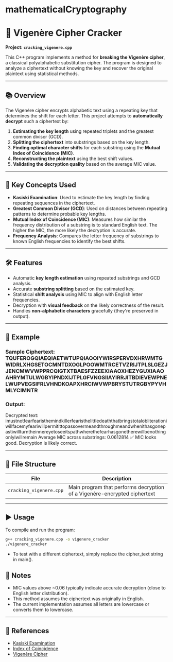 # mathematicalCryptography

# 🔐 Vigenère Cipher Cracker  
**Project: `cracking_vigenere.cpp`**

This C++ program implements a method for **breaking the Vigenère cipher**, a classical polyalphabetic substitution cipher. The program is designed to analyze a ciphertext without knowing the key and recover the original plaintext using statistical methods.

---

## 📚 Overview

The Vigenère cipher encrypts alphabetic text using a repeating key that determines the shift for each letter. This project attempts to **automatically decrypt** such a ciphertext by:

1. **Estimating the key length** using repeated triplets and the greatest common divisor (GCD).
2. **Splitting the ciphertext** into substrings based on the key length.
3. **Finding optimal character shifts** for each substring using the **Mutual Index of Coincidence (MIC)**.
4. **Reconstructing the plaintext** using the best shift values.
5. **Validating the decryption quality** based on the average MIC value.

---

## 🧠 Key Concepts Used

- **Kasiski Examination**: Used to estimate the key length by finding repeating sequences in the ciphertext.
- **Greatest Common Divisor (GCD)**: Used on distances between repeating patterns to determine probable key lengths.
- **Mutual Index of Coincidence (MIC)**: Measures how similar the frequency distribution of a substring is to standard English text. The higher the MIC, the more likely the decryption is accurate.
- **Frequency Analysis**: Compares the letter frequency of substrings to known English frequencies to identify the best shifts.

---

## 🛠️ Features

- Automatic **key length estimation** using repeated substrings and GCD analysis.
- Accurate **substring splitting** based on the estimated key.
- Statistical **shift analysis** using MIC to align with English letter frequencies.
- Decryption with **visual feedback** on the likely correctness of the result.
- Handles **non-alphabetic characters** gracefully (they're preserved in output).

---

## 🧪 Example

### Sample Ciphertext: TQUFEROGQIAEQIAETWTUPQIAOOIYWIRSPERVDXHRWMTGWIDRLXHGSETOCMNTDXOGLPOOWMTRCETVZRIJTPLSLGEZJJENCMWVWPPRCQIGTXTBAESFZZEEXIAAOXHEZYGUXIAAOAHRYMTULWGBYIPNDXIJTPLGFVNGSIIAYIRRJITBDIEVEWPNELWUPVEGSIFRLVHNDKOAPXHRCIWVWPBRYSTUTRGBYPYVHMLYCIMNTR

### Output: 
Decrypted text: imustnotfearfearisthemindkillerfearisthelittledeaththatbringstotalobliterationiwillfacemyfeariwillpermitittopassovermeandthroughmeandwhenithasgonepastiwillturntheinnereyetoseeitspathwherethefearhasgonetherewillbenothingonlyiwillremain
Average MIC across substrings: 0.0612814
✅ MIC looks good. Decryption is likely correct.


---

## 📁 File Structure

| File | Description |
|------|-------------|
| `cracking_vigenere.cpp` | Main program that performs decryption of a Vigenère-encrypted ciphertext |

---

## ▶️ Usage

To compile and run the program:

```bash
g++ cracking_vigenere.cpp -o vigenere_cracker
./vigenere_cracker
```

- To test with a different ciphertext, simply replace the cipher_text string in main().

## 📌 Notes

- MIC values above ~0.06 typically indicate accurate decryption (close to English letter distribution).
- This method assumes the ciphertext was originally in English.
- The current implementation assumes all letters are lowercase or converts them to lowercase.

---

## 📖 References

- [Kasiski Examination](https://en.wikipedia.org/wiki/Kasiski_examination)
- [Index of Coincidence](https://en.wikipedia.org/wiki/Index_of_coincidence)
- [Vigenère Cipher](https://en.wikipedia.org/wiki/Vigen%C3%A8re_cipher)



